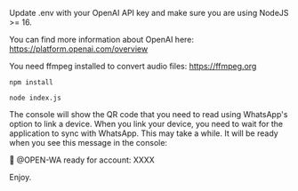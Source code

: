 Update .env with your OpenAI API key and make sure you are using NodeJS >= 16.

You can find more information about OpenAI here: https://platform.openai.com/overview

You need ffmpeg installed to convert audio files: https://ffmpeg.org

`npm install`

`node index.js`

The console will show the QR code that you need to read using WhatsApp's option to link a device.
When you link your device, you need to wait for the application to sync with WhatsApp. This may take a while.
It will be ready when you see this message in the console:

🚀 @OPEN-WA ready for account: XXXX

Enjoy.
